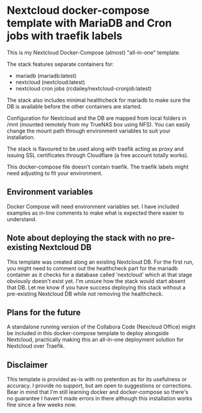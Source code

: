 # Nextcloud docker-compose template with MariaDB and Cron jobs with traefik labels

This is my Nextcloud Docker-Compose (almost) "all-in-one" template.

The stack features separate containers for:
- mariadb (mariadb:latest)
- nextcloud (nextcloud:latest)
- nextcloud cron jobs (rcdailey/nextcloud-cronjob:latest)

The stack also includes minimal healthcheck for mariadb to make sure the DB is available before the other containers are started.

Configuration for Nextcloud and the DB are mapped from local folders in /mnt (mounted remotely from my TrueNAS box using NFS). You can easily change the mount path through environment variables to suit your installation.

The stack is flavoured to be used along with traefik acting as proxy and issuing SSL certificates through Cloudflare (a free account totally works).

This docker-compose file doesn't contain traefik. The traefik labels might need adjusting to fit your environment.

## Environment variables

Docker Compose will need environment variables set. I have included examples as in-line comments to make what is expected there easier to understand. 

## Note about deploying the stack with no pre-existing Nextcloud DB

This template was created along an existing Nextcloud DB. For the first run, you might need to comment out the healthcheck part for the mariadb container as it checks for a database called 'nextcloud' which at that stage obviously doesn't exist yet. I'm unsure how the stack would start absent that DB. Let me know if you have success deploying this stack without a pre-existing Nextcloud DB while not removing the healthcheck.

## Plans for the future

A standalone running version of the Collabora Code (Nexcloud Office) might be included in this docker-compose template to deploy alongside Nextcloud, practically making this an all-in-one deployment solution for Nextcloud over Traefik.

## Disclaimer

This template is provided as-is with no pretention as for its usefulness or accuracy. I provide no support, but am open to suggestions or corrections. Bear in mind that I'm still learning docker and docker-compose so there's no guarantee I haven't made errors in there although this installation works fine since a few weeks now.
